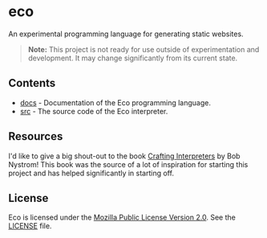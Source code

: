 # eco

An experimental programming language for generating static websites.

> **Note:** This project is not ready for use outside of experimentation and development.
> It may change significantly from its current state.

## Contents
- [docs](./docs) - Documentation of the Eco programming language.
- [src](./src) - The source code of the Eco interpreter.

## Resources

I'd like to give a big shout-out to the book [Crafting Interpreters](https://craftinginterpreters.com/) by Bob Nystrom! This book was the source of a lot of inspiration for starting this project and has helped significantly in starting off.

## License

Eco is licensed under the [Mozilla Public License Version 2.0](https://www.mozilla.org/en-US/MPL/2.0/). See the [LICENSE](./LICENSE) file.
